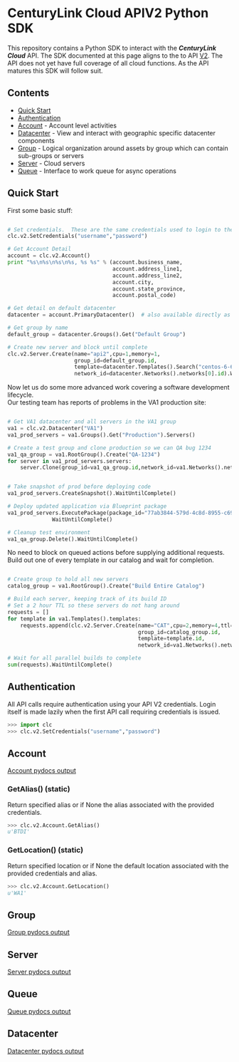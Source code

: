 # CenturyLink Cloud APIV2 Python SDK

This repository contains a Python SDK to interact with the ***CenturyLink Cloud*** API.  The SDK documented at this page aligns to the to API [V2](https://t3n.zendesk.com/categories/20067994-API-v2-0-Beta-).  The API does not yet have full coverage of all cloud functions.  As the API matures this SDK
will follow suit.

## Contents

* [Quick Start](#quick-start)
* [Authentication](#authentication)
* [Account](#account) - Account level activities
* [Datacenter](#datacenter) - View and interact with geographic specific datacenter components
* [Group](#group) - Logical organization around assets by group which can contain sub-groups or servers
* [Server](#server) - Cloud servers
* [Queue](#queue) - Interface to work queue for async operations


## Quick Start

First some basic stuff:

```python

# Set credentials.  These are the same credentials used to login to the web UI (https://control.tier3.com)
clc.v2.SetCredentials("username","password")

# Get Account Detail
account = clc.v2.Account()
print "%s\n%s\n%s\n%s, %s %s" % (account.business_name,
                                 account.address_line1,
                                 account.address_line2,
                                 account.city,
                                 account.state_province,
                                 account.postal_code)

# Get detail on default datacenter
datacenter = account.PrimaryDatacenter()  # also available directly as clc.v2.Datacenter()

# Get group by name
default_group = datacenter.Groups().Get("Default Group")

# Create new server and block until complete
clc.v2.Server.Create(name="api2",cpu=1,memory=1,
                     group_id=default_group.id,
                     template=datacenter.Templates().Search("centos-6-64")[0].id,
                     network_id=datacenter.Networks().networks[0].id).WaitUntilComplete()

```

Now let us do some more advanced work covering a software development lifecycle.  
Our testing team has reports of problems in the VA1 production site:

```python

# Get VA1 datacenter and all servers in the VA1 group
va1 = clc.v2.Datacenter("VA1")
va1_prod_servers = va1.Groups().Get("Production").Servers()

# Create a test group and clone production so we can QA bug 1234
va1_qa_group = va1.RootGroup().Create("QA-1234")
for server in va1_prod_servers.servers:
    server.Clone(group_id=va1_qa_group.id,network_id=va1.Networks().networks[0].id)


# Take snapshot of prod before deploying code
va1_prod_servers.CreateSnapshot().WaitUntilComplete()

# Deploy updated application via Blueprint package
va1_prod_servers.ExecutePackage(package_id="77ab3844-579d-4c8d-8955-c69a94a2ba1a",parameters={}). \
              WaitUntilComplete()

# Cleanup test environment
va1_qa_group.Delete().WaitUntilComplete()


```

No need to block on queued actions before supplying additional requests.  Build out one of every
template in our catalog and wait for completion.

```python

# Create group to hold all new servers
catalog_group = va1.RootGroup().Create("Build Entire Catalog")

# Build each server, keeping track of its build ID
# Set a 2 hour TTL so these servers do not hang around
requests = []
for template in va1.Templates().templates:
    requests.append(clc.v2.Server.Create(name="CAT",cpu=2,memory=4,ttl=7200,
                                         group_id=catalog_group.id,
                                         template=template.id,
                                         network_id=va1.Networks().networks[0].id))

# Wait for all parallel builds to complete
sum(requests).WaitUntilComplete()

```

## Authentication

All API calls require authentication using your API V2 credentials. 
Login itself is made lazily when the first API call requiring credentials is issued.

```python
>>> import clc
>>> clc.v2.SetCredentials("username","password")
```



## Account

[Account pydocs output](http://centurylinkcloud.github.io/clc-python-sdk/doc/clc.APIv2.account.html)

### GetAlias() (static)
Return specified alias or if None the alias associated with the provided credentials.

```python
>>> clc.v2.Account.GetAlias()
u'BTDI'
```

### GetLocation() (static)
Return specified location or if None the default location associated with the provided credentials and alias.

```python
>>> clc.v2.Account.GetLocation()
u'WA1'
```


## Group

[Group pydocs output](http://centurylinkcloud.github.io/clc-python-sdk/doc/clc.APIv2.group.html)



## Server

[Server pydocs output](http://centurylinkcloud.github.io/clc-python-sdk/doc/clc.APIv2.server.html)



## Queue

[Queue pydocs output](http://centurylinkcloud.github.io/clc-python-sdk/doc/clc.APIv2.queue.html)



## Datacenter

[Datacenter pydocs output](http://centurylinkcloud.github.io/clc-python-sdk/doc/clc.APIv2.datacenter.html)



